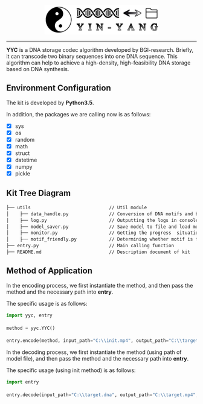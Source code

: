 <p align="center">
<img src="https://github.com/ntpz870817/DNA-storage-YYC/blob/master/logo.png" alt="YYC" title="YYC" width="60%"/>
</p>

---

**YYC** is a DNA storage codec algorithm developed by BGI-research. Briefly, it can transcode two binary sequences into one DNA sequence. This algorithm can help to achieve a high-density, high-feasibility DNA storage based on DNA synthesis.

## Environment Configuration
The kit is developed by **Python3.5**.

In addition, the packages we are calling now is as follows:

- [x] sys
- [x] os
- [x] random
- [x] math
- [x] struct
- [x] datetime
- [x] numpy
- [x] pickle

## Kit Tree Diagram
```html
├── utils                             // Util module
│    ├── data_handle.py               // Conversion of DNA motifs and binary document
│    ├── log.py                       // Outputting the logs in console
│    ├── model_saver.py               // Save model to file and load model from file
│    ├── monitor.py                   // Getting the progress  situation and the time left
│    ├── motif_friendly.py            // Determining whether motif is friendly to sequencing and synthesis
├── entry.py                          // Main calling function
├── README.md                         // Description document of kit
```

## Method of Application
In the encoding process, we first instantiate the method, and then pass the method and the necessary path into **entry**.

The specific usage is as follows:

```python
import yyc, entry

method = yyc.YYC()

entry.encode(method, input_path="C:\\init.mp4", output_path="C:\\target.dna", model_path="C:\\yyc.pkl")
```

In the decoding process, we first instantiate the method (using path of model file), and then pass the method and the necessary path into **entry**.

The specific usage (using init method) is as follows:

```python
import entry

entry.decode(input_path="C:\\target.dna", output_path="C:\\target.mp4", model_path="C:\\yyc.pkl")
```
